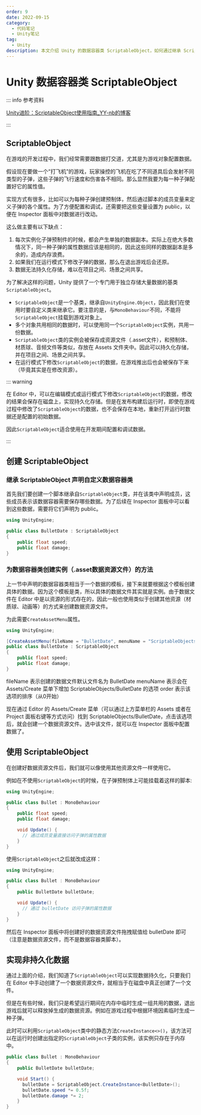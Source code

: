 ```yaml
---
order: 9
date: 2022-09-15
category:
  - 代码笔记
  - Unity笔记
tag:
  - Unity
description: 本文介绍 Unity 的数据容器类 ScriptableObject，如何通过继承 ScriptableObject 类创建以资源形式序列化保存的数据类，以及在游戏项目中应用。
---
```


# Unity 数据容器类 ScriptableObject

::: info 参考资料

[Unity进阶：ScriptableObject使用指南_YY-nb的博客](https://blog.csdn.net/qq_46044366/article/details/124310241)

:::

## ScriptableObject

在游戏的开发过程中，我们经常需要跟数据打交道，尤其是为游戏对象配置数据。

假设现在要做一个“打飞机”的游戏，玩家操控的飞机在吃了不同道具后会发射不同类型的子弹，这些子弹的飞行速度和伤害各不相同。那么显然我要为每一种子弹配置好它的属性值。

实现方式有很多，比如可以为每种子弹创建预制体，然后通过脚本的成员变量来定义子弹的各个属性。为了方便配置和调试，还需要把这些变量设置为 public，以便在 Inspector 面板中对数据进行改动。

这么做主要有以下缺点：

1. 每次实例化子弹预制件的时候，都会产生单独的数据副本。实际上在绝大多数情况下，同一种子弹的属性数据应该是相同的，因此这些同样的数据副本是多余的，造成内存浪费。
2. 如果我们在运行模式下修改子弹的数据，那么在退出游戏后会还原。
3. 数据无法持久化存储，难以在项目之间、场景之间共享。

为了解决这样的问题，Unity 提供了一个专门用于独立存储大量数据的基类`ScriptableObject`。

- `ScriptableObject`是一个基类，继承自`UnityEngine.Object`，因此我们在使用时要自定义类来继承它。要注意的是，与`MonoBehaviour`不同，不能将`ScriptableObject`挂载到游戏对象上。
- 多个对象共用相同的数据时，可以使用同一个`ScriptableObject`实例，共用一份数据。
- `ScriptableObject`类的实例会被保存成资源文件（.asset文件），和预制体、材质球、音频文件等类似，存放在 Assets 文件夹中。因此可以持久化存储，并在项目之间、场景之间共享。
- 在运行模式下修改`ScriptableObject`的数据，在游戏推出后也会被保存下来（毕竟其实是在修改资源）。

::: warning

在 Editor 中，可以在编辑模式或运行模式下修改`ScriptableObject`的数据，修改的结果会保存在磁盘上，实现持久化存储。但是在发布构建后运行时，即使在游戏过程中修改了`ScriptableObject`的数据，也不会保存在本地，重新打开运行时数据还是配置的初始数据。

因此`ScriptableObject`适合使用在开发期间配置和调试数据。

:::

## 创建 ScriptableObject

### 继承 ScriptableObject 声明自定义数据容器类

首先我们要创建一个脚本继承自`ScriptableObject`类，并在该类中声明成员，这些成员表示该数据容器需要保存哪些数据。为了后续在 Inspector 面板中可以看到这些数据，需要将它们声明为 public。

```csharp
using UnityEngine;

public class BulletDate : ScriptableObject
{
    public float speed;
    public float damage;
}
```

### 为数据容器类创建实例（.asset数据资源文件）的方法

上一节中声明的数据容器类相当于一个数据的模板，接下来就要根据这个模板创建具体的数据。因为这个模板是类，所以具体的数据文件其实就是实例。由于数据文件在 Editor 中是以资源的形式存在的，因此一般也使用类似于创建其他资源（材质球、动画等）的方式来创建数据资源文件。

为此需要`CreateAssetMenu`属性。

```csharp
using UnityEngine;

[CreateAssetMenu(fileName = "BulletDate", menuName = "ScriptableObjects/BulletDate", order = 1)]
public class BulletDate : ScriptableObject
{
    public float speed;
    public float damage;
}
```

fileName 表示创建的数据文件默认文件名为 BulletDate
menuName 表示会在 Assets/Create 菜单下增加 ScriptableObjects/BulletDate 的选项
order 表示该选项的排序（从0开始）

现在通过 Editor 的 Assets/Create 菜单（可以通过上方菜单栏的 Assets 或者在 Project 面板右键等方式访问）找到 ScriptableObjects/BulletDate，点击该选项后，就会创建一个数据资源文件。选中该文件，就可以在 Inspector 面板中配置数据了。

## 使用 ScriptableObject

在创建好数据资源文件后，我们就可以像使用其他资源文件一样使用它。

例如在不使用`ScriptableObject`的时候，在子弹预制体上可能挂载着这样的脚本:

```csharp
using UnityEngine;

public class Bullet : MonoBehaviour
{
    public float speed;
    public float damage;

    void Update() {
      // 通过成员变量直接访问子弹的属性数据
    }
}
```

使用`ScriptableObject`之后就改成这样：

```csharp
using UnityEngine;

public class Bullet : MonoBehaviour
{
    public BulletDate bulletDate;

    void Update() {
      // 通过 bulletDate 访问子弹的属性数据
    }
}
```

然后在 Inspector 面板中将创建好的数据资源文件拖拽赋值给 bulletDate 即可（注意是数据资源文件，而不是数据容器类脚本）。

## 实现非持久化数据

通过上面的介绍，我们知道了`ScriptableObject`可以实现数据持久化，只要我们在 Editor 中手动创建了一个数据资源文件，就相当于在磁盘中真正创建了一个文件。

但是在有些时候，我们只是希望运行期间在内存中临时生成一组共用的数据，退出游戏后就可以释放掉生成的数据资源。例如在游戏过程中根据环境因素临时生成一种子弹。

此时可以利用`ScriptableObject`类中的静态方法`CreateInstance<>()`，该方法可以在运行时创建出指定的`ScriptableObject`子类的实例，该实例只存在于内存中。

```csharp
public class Bullet : MonoBehaviour
{
    public BulletDate bulletDate;

    void Start() {
      bulletDate = ScriptableObject.CreateInstance<BulletDate>();
      bulletDate.speed *= 0.5f;
      bulletDate.damage *= 2;
    }
}
```
